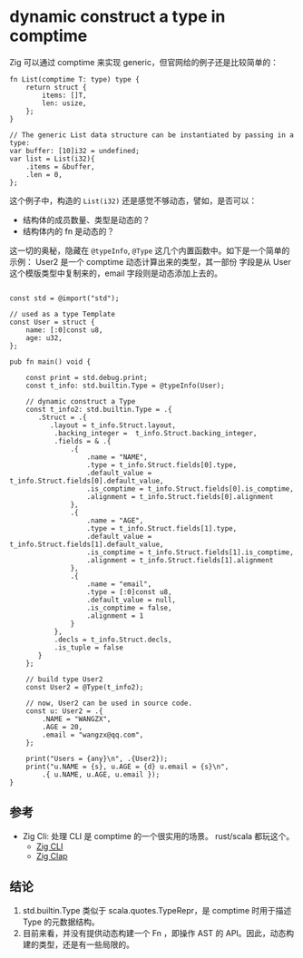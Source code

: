 # dynamic construct a type in comptime

Zig 可以通过 comptime 来实现 generic，但官网给的例子还是比较简单的：

```zig
fn List(comptime T: type) type {
    return struct {
        items: []T,
        len: usize,
    };
}

// The generic List data structure can be instantiated by passing in a type:
var buffer: [10]i32 = undefined;
var list = List(i32){
    .items = &buffer,
    .len = 0,
};
```

这个例子中，构造的 `List(i32)` 还是感觉不够动态，譬如，是否可以：
- 结构体的成员数量、类型是动态的？
- 结构体内的 fn 是动态的？

这一切的奥秘，隐藏在 `@typeInfo`, `@Type` 这几个内置函数中。如下是一个简单的示例： User2 是一个 comptime 动态计算出来的类型，其一部份
字段是从 User 这个模版类型中复制来的，email 字段则是动态添加上去的。

```zig

const std = @import("std");

// used as a type Template
const User = struct {
    name: [:0]const u8,
    age: u32,
};

pub fn main() void {

    const print = std.debug.print;
    const t_info: std.builtin.Type = @typeInfo(User);

    // dynamic construct a Type
    const t_info2: std.builtin.Type = .{
       .Struct = .{
          .layout = t_info.Struct.layout,
           .backing_integer =  t_info.Struct.backing_integer,
           .fields = & .{
               .{
                   .name = "NAME",
                   .type = t_info.Struct.fields[0].type,
                   .default_value = t_info.Struct.fields[0].default_value,
                   .is_comptime = t_info.Struct.fields[0].is_comptime,
                   .alignment = t_info.Struct.fields[0].alignment
               },
               .{
                   .name = "AGE",
                   .type = t_info.Struct.fields[1].type,
                   .default_value = t_info.Struct.fields[1].default_value,
                   .is_comptime = t_info.Struct.fields[1].is_comptime,
                   .alignment = t_info.Struct.fields[1].alignment
               },
               .{
                   .name = "email",
                   .type = [:0]const u8,
                   .default_value = null,
                   .is_comptime = false,
                   .alignment = 1
               }
           },
           .decls = t_info.Struct.decls,
           .is_tuple = false
       }
    };

    // build type User2
    const User2 = @Type(t_info2);

    // now, User2 can be used in source code.
    const u: User2 = .{
        .NAME = "WANGZX",
        .AGE = 20,
        .email = "wangzx@qq.com",
    };

    print("Users = {any}\n", .{User2});
    print("u.NAME = {s}, u.AGE = {d} u.email = {s}\n",
        .{ u.NAME, u.AGE, u.email });
}

```

## 参考
- Zig Cli: 处理 CLI 是 comptime 的一个很实用的场景。 rust/scala 都玩这个。
  - [Zig CLI](https://zigcli.liujiacai.net/modules/simargs/)
  - [Zig Clap](https://github.com/Hejsil/zig-clap)

## 结论
1. std.builtin.Type 类似于 scala.quotes.TypeRepr，是 comptime 时用于描述 Type 的元数据结构。
2. 目前来看，并没有提供动态构建一个 Fn ，即操作 AST 的 API。因此，动态构建的类型，还是有一些局限的。